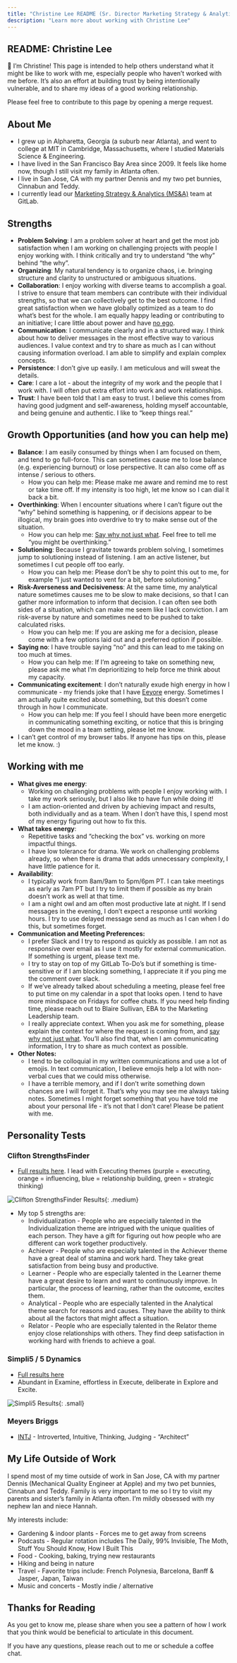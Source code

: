 ```yaml
---
title: "Christine Lee README (Sr. Director Marketing Strategy & Analytics)"
description: "Learn more about working with Christine Lee"
---
```








## README: Christine Lee

👋 I’m Christine! This page is intended to help others understand what it might be like to work with me, especially people who haven’t worked with me before. It’s also an effort at building trust by being intentionally vulnerable, and to share my ideas of a good working relationship.

Please feel free to contribute to this page by opening a merge request.

## About Me

- I grew up in Alpharetta, Georgia (a suburb near Atlanta), and went to college at MIT in Cambridge, Massachusetts, where I studied Materials Science & Engineering.
- I have lived in the San Francisco Bay Area since 2009. It feels like home now, though I still visit my family in Atlanta often.
- I live in San Jose, CA with my partner Dennis and my two pet bunnies, Cinnabun and Teddy.
- I currently lead our [Marketing Strategy & Analytics (MS&A)](/handbook/marketing/strategy-performance/) team at GitLab.

## Strengths

- **Problem Solving**: I am a problem solver at heart and get the most job satisfaction when I am working on challenging projects with people I enjoy working with. I think critically and try to understand “the why” behind “the why”.
- **Organizing**: My natural tendency is to organize chaos, i.e. bringing structure and clarity to unstructured or ambiguous situations.
- **Collaboration**: I enjoy working with diverse teams to accomplish a goal. I strive to ensure that team members can contribute with their individual strengths, so that we can collectively get to the best outcome. I find great satisfaction when we have globally optimized as a team to do what’s best for the whole. I am equally happy leading or contributing to an initiative; I care little about power and have [no ego](/handbook/values/#no-ego).
- **Communication**: I communicate clearly and in a structured way. I think about how to deliver messages in the most effective way to various audiences. I value context and try to share as much as I can without causing information overload. I am able to simplify and explain complex concepts.
- **Persistence**: I don’t give up easily. I am meticulous and will sweat the details.
- **Care**: I care a lot - about the integrity of my work and the people that I work with. I will often put extra effort into work and work relationships.
- **Trust**: I have been told that I am easy to trust. I believe this comes from having good judgment and self-awareness, holding myself accountable, and being genuine and authentic. I like to “keep things real.”

## Growth Opportunities (and how you can help me)

- **Balance**: I am easily consumed by things when I am focused on them, and tend to go full-force. This can sometimes cause me to lose balance (e.g. experiencing burnout) or lose perspective. It can also come off as intense / serious to others.
    - How you can help me: Please make me aware and remind me to rest or take time off. If my intensity is too high, let me know so I can dial it back a bit.
- **Overthinking**: When I encounter situations where I can’t figure out the “why” behind something is happening, or if decisions appear to be illogical, my brain goes into overdrive to try to make sense out of the situation.
    - How you can help me: [Say why not just what](/handbook/values/#say-why-not-just-what). Feel free to tell me “you might be overthinking.”
- **Solutioning**: Because I gravitate towards problem solving, I sometimes jump to solutioning instead of listening. I am an active listener, but sometimes I cut people off too early.
    - How you can help me: Please don’t be shy to point this out to me, for example “I just wanted to vent for a bit, before solutioning.”
- **Risk-Averseness and Decisiveness**: At the same time, my analytical nature sometimes causes me to be slow to make decisions, so that I can gather more information to inform that decision. I can often see both sides of a situation, which can make me seem like I lack conviction. I am risk-averse by nature and sometimes need to be pushed to take calculated risks.
    - How you can help me: If you are asking me for a decision, please come with a few options laid out and a preferred option if possible.
- **Saying no**: I have trouble saying “no” and this can lead to me taking on too much at times.
    - How you can help me: If I’m agreeing to take on something new, please ask me what I’m deprioritizing to help force me think about my capacity.
- **Communicating excitement**: I don’t naturally exude high energy in how I communicate - my friends joke that I have [Eeyore](https://miro.medium.com/max/800/0*ZU-aS7kBuJucwIMQ) energy. Sometimes I am actually quite excited about something, but this doesn’t come through in how I communicate.
    - How you can help me: If you feel I should have been more energetic in communicating something exciting, or notice that this is bringing down the mood in a team setting, please let me know.
- I can’t get control of my browser tabs. If anyone has tips on this, please let me know. :)

## Working with me

- **What gives me energy**:
    - Working on challenging problems with people I enjoy working with. I take my work seriously, but I also like to have fun while doing it!
    - I am action-oriented and driven by achieving impact and results, both individually and as a team. When I don’t have this, I spend most of my energy figuring out how to fix this.
- **What takes energy**:
    - Repetitive tasks and “checking the box” vs. working on more impactful things.
    - I have low tolerance for drama. We work on challenging problems already, so when there is drama that adds unnecessary complexity, I have little patience for it.
- **Availability**:
    - I typically work from 8am/9am to 5pm/6pm PT. I can take meetings as early as 7am PT but I try to limit them if possible as my brain doesn’t work as well at that time.
    - I am a night owl and am often most productive late at night. If I send messages in the evening, I don’t expect a response until working hours. I try to use delayed message send as much as I can when I do this, but sometimes forget.
- **Communication and Meeting Preferences:**
    - I prefer Slack and I try to respond as quickly as possible. I am not as responsive over email as I use it mostly for external communication. If something is urgent, please text me.
    - I try to stay on top of my GitLab To-Do’s but if something is time-sensitive or if I am blocking something, I appreciate it if you ping me the comment over slack.
    - If we’ve already talked about scheduling a meeting, please feel free to put time on my calendar in a spot that looks open. I tend to have more mindspace on Fridays for coffee chats. If you need help finding time, please reach out to Blaire Sullivan, EBA to the Marketing Leadership team.
    - I really appreciate context. When you ask me for something, please explain the context for where the request is coming from, and [say why not just what](/handbook/values/#say-why-not-just-what). You’ll also find that, when I am communicating information, I try to share as much context as possible.
- **Other Notes:**
    - I tend to be colloquial in my written communications and use a lot of emojis. In text communication, I believe emojis help a lot with non-verbal cues that we could miss otherwise.
    - I have a terrible memory, and if I don’t write something down chances are I will forget it. That’s why you may see me always taking notes. Sometimes I might forget something that you have told me about your personal life - it’s not that I don’t care! Please be patient with me.

## Personality Tests

### Clifton StrengthsFinder

- [Full results here](https://drive.google.com/file/d/1Km4ZXepxGFLtksmL-vx6L_wMDPzcmig9/view?usp=sharing). I lead with Executing themes (purple = executing, orange = influencing, blue = relationship building, green = strategic thinking)

![Clifton StrengthsFinder Results](/images/handbook/clee-clifton.png){: .medium}

- My top 5 strengths are:
    - Individualization - People who are especially talented in the Individualization theme are intrigued with the unique qualities of each person. They have a gift for figuring out how people who are different can work together productively.
    - Achiever - People who are especially talented in the Achiever theme have a great deal of stamina and work hard. They take great satisfaction from being busy and productive.
    - Learner - People who are especially talented in the Learner theme have a great desire to learn and want to continuously improve. In particular, the process of learning, rather than the outcome, excites them.
    - Analytical - People who are especially talented in the Analytical theme search for reasons and causes. They have the ability to think about all the factors that might affect a situation.
    - Relator - People who are especially talented in the Relator theme enjoy close relationships with others. They find deep satisfaction in working hard with friends to achieve a goal.

### Simpli5 / 5 Dynamics

- [Full results here](https://drive.google.com/file/d/16B7Sadw5K9gHO8vVuk2WTfAFDR7Ob5Yt/view?usp=sharing)
- Abundant in Examine, effortless in Execute, deliberate in Explore and Excite.

![Simpli5 Results](/images/handbook/clee-simpli5.png){: .small}

### Meyers Briggs

- [INTJ](https://www.16personalities.com/intj-personality) - Introverted, Intuitive, Thinking, Judging - “Architect”

## My Life Outside of Work

I spend most of my time outside of work in San Jose, CA with my partner Dennis (Mechanical Quality Engineer at Apple) and my two pet bunnies, Cinnabun and Teddy. Family is very important to me so I try to visit my parents and sister’s family in Atlanta often. I’m mildly obsessed with my nephew Ian and niece Hannah.

My interests include:

- Gardening & indoor plants - Forces me to get away from screens
- Podcasts - Regular rotation includes The Daily, 99% Invisible, The Moth, Stuff You Should Know, How I Built This
- Food - Cooking, baking, trying new restaurants
- Hiking and being in nature
- Travel - Favorite trips include: French Polynesia, Barcelona, Banff & Jasper, Japan, Taiwan
- Music and concerts - Mostly indie / alternative

## Thanks for Reading

As you get to know me, please share when you see a pattern of how I work that you think would be beneficial to articulate in this document.

If you have any questions, please reach out to me or schedule a coffee chat.
